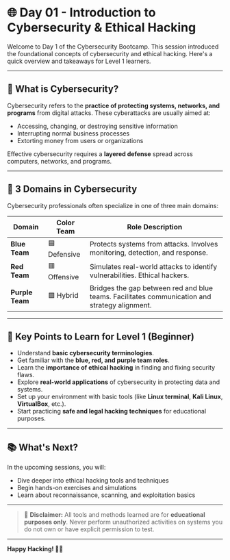 # 🌐 Day 01 - Introduction to Cybersecurity & Ethical Hacking

Welcome to Day 1 of the Cybersecurity Bootcamp. This session introduced the foundational concepts of cybersecurity and ethical hacking. Here's a quick overview and takeaways for Level 1 learners.

---

## 🔐 What is Cybersecurity?

Cybersecurity refers to the **practice of protecting systems, networks, and programs** from digital attacks. These cyberattacks are usually aimed at:

- Accessing, changing, or destroying sensitive information
- Interrupting normal business processes
- Extorting money from users or organizations

Effective cybersecurity requires a **layered defense** spread across computers, networks, and programs.

---

## 🎯 3 Domains in Cybersecurity

Cybersecurity professionals often specialize in one of three main domains:

| Domain       | Color Team | Role Description |
|--------------|------------|------------------|
| **Blue Team** | 🟦 Defensive | Protects systems from attacks. Involves monitoring, detection, and response. |
| **Red Team**  | 🟥 Offensive | Simulates real-world attacks to identify vulnerabilities. Ethical hackers. |
| **Purple Team** | 🟪 Hybrid | Bridges the gap between red and blue teams. Facilitates communication and strategy alignment. |

---

## 🧠 Key Points to Learn for Level 1 (Beginner)

- Understand **basic cybersecurity terminologies**.
- Get familiar with the **blue, red, and purple team roles**.
- Learn the **importance of ethical hacking** in finding and fixing security flaws.
- Explore **real-world applications** of cybersecurity in protecting data and systems.
- Set up your environment with basic tools (like **Linux terminal**, **Kali Linux**, **VirtualBox**, etc.).
- Start practicing **safe and legal hacking techniques** for educational purposes.

---

## 📚 What's Next?

In the upcoming sessions, you will:

- Dive deeper into ethical hacking tools and techniques
- Begin hands-on exercises and simulations
- Learn about reconnaissance, scanning, and exploitation basics

---

> 🚨 **Disclaimer:** All tools and methods learned are for **educational purposes only**. Never perform unauthorized activities on systems you do not own or have explicit permission to test.

---

**Happy Hacking! 🧑‍💻**

